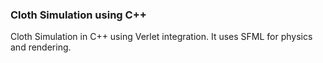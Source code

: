 ### Cloth Simulation using C++

Cloth Simulation in C++ using Verlet integration. It uses SFML for physics and rendering.